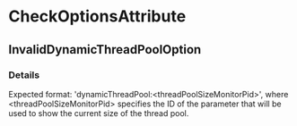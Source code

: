 ﻿---  
uid: Validator_7_3_9  
---

# CheckOptionsAttribute

## InvalidDynamicThreadPoolOption

### Details

Expected format: 'dynamicThreadPool:\<threadPoolSizeMonitorPid\>', where \<threadPoolSizeMonitorPid\> specifies the ID of the parameter that will be used to show the current size of the thread pool.
